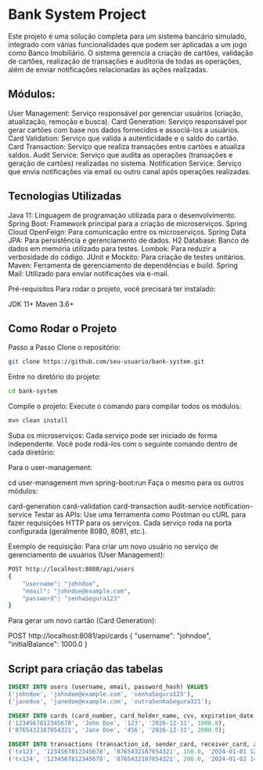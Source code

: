 # Bank System Project
Este projeto é uma solução completa para um sistema bancário simulado, integrado com várias funcionalidades que podem ser aplicadas a um jogo como Banco Imobiliário. O sistema gerencia a criação de cartões, validação de cartões, realização de transações e auditoria de todas as operações, além de enviar notificações relacionadas às ações realizadas.

## Módulos:
User Management: Serviço responsável por gerenciar usuários (criação, atualização, remoção e busca).
Card Generation: Serviço responsável por gerar cartões com base nos dados fornecidos e associá-los a usuários.
Card Validation: Serviço que valida a autenticidade e o saldo do cartão.
Card Transaction: Serviço que realiza transações entre cartões e atualiza saldos.
Audit Service: Serviço que audita as operações (transações e geração de cartões) realizadas no sistema.
Notification Service: Serviço que envia notificações via email ou outro canal após operações realizadas.


## Tecnologias Utilizadas
Java 11: Linguagem de programação utilizada para o desenvolvimento.
Spring Boot: Framework principal para a criação de microserviços.
Spring Cloud OpenFeign: Para comunicação entre os microserviços.
Spring Data JPA: Para persistência e gerenciamento de dados.
H2 Database: Banco de dados em memória utilizado para testes.
Lombok: Para reduzir a verbosidade do código.
JUnit e Mockito: Para criação de testes unitários.
Maven: Ferramenta de gerenciamento de dependências e build.
Spring Mail: Utilizado para enviar notificações via e-mail.


Pré-requisitos
Para rodar o projeto, você precisará ter instalado:

JDK 11+
Maven 3.6+

## Como Rodar o Projeto
Passo a Passo
Clone o repositório:

```bash
git clone https://github.com/seu-usuario/bank-system.git
```

Entre no diretório do projeto:

```bash
cd bank-system
```
Compile o projeto: Execute o comando para compilar todos os módulos:

```bash
mvn clean install
```
Suba os microserviços: Cada serviço pode ser iniciado de forma independente. Você pode rodá-los com o seguinte comando dentro de cada diretório:

Para o user-management:

cd user-management
mvn spring-boot:run
Faça o mesmo para os outros módulos:

card-generation
card-validation
card-transaction
audit-service
notification-service
Testar as APIs: Use uma ferramenta como Postman ou cURL para fazer requisições HTTP para os serviços. Cada serviço roda na porta configurada (geralmente 8080, 8081, etc.).

Exemplo de requisição:
Para criar um novo usuário no serviço de gerenciamento de usuários (User Management):

```bash
POST http://localhost:8080/api/users
{
    "username": "johndoe",
    "email": "johndoe@example.com",
    "password": "senhaSegura123"
}
```
Para gerar um novo cartão (Card Generation):

POST http://localhost:8081/api/cards
{
    "username": "johndoe",
    "initialBalance": 1000.0
}

## Script para criação das tabelas
```sql
INSERT INTO users (username, email, password_hash) VALUES 
('johndoe', 'johndoe@example.com', 'senhaSegura123'),
('janedoe', 'janedoe@example.com', 'outraSenhaSegura321');

INSERT INTO cards (card_number, card_holder_name, cvv, expiration_date, balance) VALUES 
('1234567812345678', 'John Doe', '123', '2026-12-31', 1000.0),
('8765432187654321', 'Jane Doe', '456', '2026-12-31', 2000.0);

INSERT INTO transactions (transaction_id, sender_card, receiver_card, amount, timestamp) VALUES 
('tx123', '1234567812345678', '8765432187654321', 150.0, '2024-01-01 12:00:00'),
('tx124', '1234567812345678', '8765432187654321', 200.0, '2024-01-02 14:30:00');


